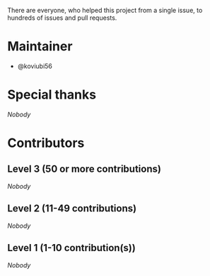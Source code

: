 There are everyone, who helped this project from a single issue, to hundreds of issues and pull requests.
# Maintainer
- @koviubi56

# Special thanks
*Nobody*

# Contributors
## Level 3 (50 or more contributions)
*Nobody*
## Level 2 (11-49 contributions)
*Nobody*
## Level 1 (1-10 contribution(s))
*Nobody*
